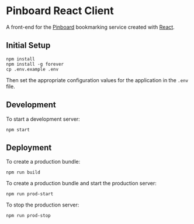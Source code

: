 # Pinboard React Client

A front-end for the [Pinboard](https://pinboard.in/) bookmarking service created with [React](https://github.com/facebook/react/).

## Initial Setup

```
npm install
npm install -g forever
cp .env.example .env
```

Then set the appropriate configuration values for the application in the `.env` file.

## Development

To start a development server:

```
npm start
```

## Deployment

To create a production bundle:

```
npm run build
```

To create a production bundle and start the production server:

```
npm run prod-start
```

To stop the production server:

```
npm run prod-stop
```
